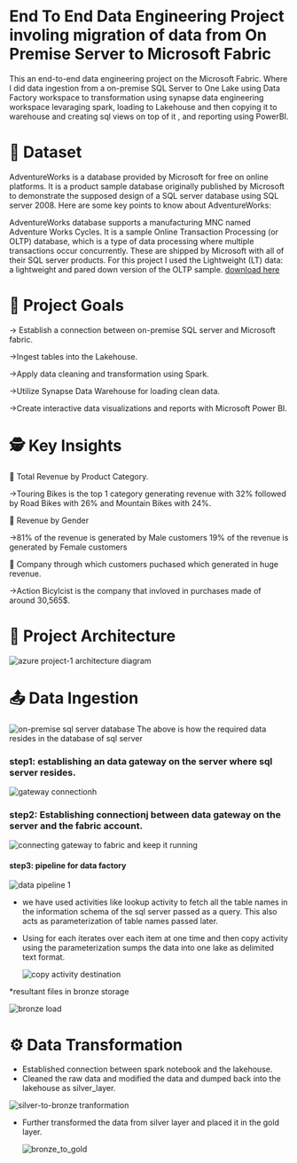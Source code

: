 # End To End Data Engineering Project involing migration of data from On Premise Server to Microsoft Fabric
This an end-to-end data engineering project on the Microsoft Fabric. Where I did data ingestion from a on-premise SQL Server to One Lake using Data Factory workspace to transformation using synapse data engineering workspace levaraging spark, loading to Lakehouse and then copying it to warehouse and creating sql views on top of it , and reporting using PowerBI.

# 💾 Dataset
AdventureWorks is a database provided by Microsoft for free on online platforms. It is a product sample database originally published by Microsoft to demonstrate the supposed design of a SQL server database using SQL server 2008. Here are some key points to know about AdventureWorks:

AdventureWorks database supports a manufacturing MNC named Adventure Works Cycles. It is a sample Online Transaction Processing (or OLTP) database, which is a type of data processing where multiple transactions occur concurrently. These are shipped by Microsoft with all of their SQL server products. For this project I used the Lightweight (LT) data: a lightweight and pared down version of the OLTP sample. [download here](https://learn.microsoft.com/en-us/sql/samples/adventureworks-install-configure?view=sql-server-ver16&tabs=ssms)


# 🎯 Project Goals
-> Establish a connection between on-premise SQL server and Microsoft fabric.

->Ingest tables into the Lakehouse.

->Apply data cleaning and transformation using Spark.

->Utilize Synapse Data Warehouse for loading clean data.

->Create interactive data visualizations and reports with Microsoft Power BI.



# 🕵️ Key Insights
💸 Total Revenue by Product Category.

 ->Touring Bikes is the top 1 category generating revenue with 32% followed by Road Bikes with 26% and Mountain Bikes with 24%.

🚻 Revenue by Gender

 ->81% of the revenue is generated by Male customers 19% of the revenue is generated by Female customers

💸 Company through which customers puchased which generated in huge revenue.

 ->Action Bicylcist is the company that invloved in purchases made of around 30,565$.

 

# 📝 Project Architecture 
 
   ![azure project-1 architecture diagram](https://github.com/PARUCHURI7781/Cloud-Migration-from-On-premise/assets/65880017/80649d64-dcb1-4157-9b9e-c54342c30ecc) 



   

# 📤 Data Ingestion 

  ![on-premise sql server database](https://github.com/PARUCHURI7781/Cloud-Migration-from-On-premise/assets/65880017/75136831-c43d-4bee-b6c3-8669b902afe5)
  The above is how the required data resides in the database of sql server 
  
### step1: establishing an data gateway on the server where sql server resides. 

   ![gateway connectionh](https://github.com/PARUCHURI7781/Cloud-Migration-from-On-premise/assets/65880017/253b6269-93e9-439d-b573-6aab33665c14)

### step2: Establishing connectionj between data gateway on the server and the fabric account.

   ![connecting gateway to fabric and keep it running](https://github.com/PARUCHURI7781/Cloud-Migration-from-On-premise/assets/65880017/6a4818a9-b1ac-409c-bcba-b3181cfb6727) 

   
    
#### step3: pipeline for data factory

 

  ![data pipeline 1](https://github.com/PARUCHURI7781/Cloud-Migration-from-On-premise/assets/65880017/690262e7-8a7f-4d5b-a917-8df6a13b48d6) 
     

* we have used activities like lookup activity to fetch all the table names in the information schema of the sql server passed as a query. This also acts as parameterization of table names passed later.
* Using for each iterates over each item at one time and then copy activity using the parameterization sumps the data into one lake as delimited text format.
     
   ![copy activity destination](https://github.com/PARUCHURI7781/Cloud-Migration-from-On-premise/assets/65880017/291ce395-8d27-4c99-8846-9c4a08b2ae0d)
  

*resultant files in bronze storage

![bronze load](https://github.com/PARUCHURI7781/Cloud-Migration-from-On-premise/assets/65880017/c7d7f492-32a8-47f1-9c74-d2ff2d217008) 



# ⚙️ Data Transformation


* Established connection between spark notebook and the lakehouse.
* Cleaned the raw data and modified the data and dumped back into the lakehouse as silver_layer.
  
![silver-to-bronze tranformation](https://github.com/PARUCHURI7781/Cloud-Migration-from-On-premise/assets/65880017/d09216b8-6c76-4fb1-82bd-a69d76dc556d) 


* Further transformed the data from silver layer and placed it in the gold layer.

  ![bronze_to_gold](https://github.com/PARUCHURI7781/Cloud-Migration-from-On-premise/assets/65880017/4d1c703e-8be5-474c-89b2-3a8623c3a752)


  

